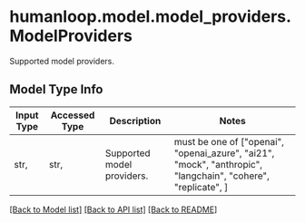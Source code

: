 # humanloop.model.model_providers.ModelProviders

Supported model providers.

## Model Type Info
Input Type | Accessed Type | Description | Notes
------------ | ------------- | ------------- | -------------
str,  | str,  | Supported model providers. | must be one of ["openai", "openai_azure", "ai21", "mock", "anthropic", "langchain", "cohere", "replicate", ] 

[[Back to Model list]](../../README.md#documentation-for-models) [[Back to API list]](../../README.md#documentation-for-api-endpoints) [[Back to README]](../../README.md)

